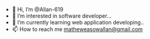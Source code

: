 - 👋 Hi, I’m @Allan-619
- 👀 I’m interested in software developer...
- 🌱 I’m currently learning web application developing..
- 📫 How to reach me matheweasowallan@gmail.com

<!---
Allan-619/Allan-619 is a ✨ special ✨ repository because its `README.md` (this file) appears on your GitHub profile.
You can click the Preview link to take a look at your changes.
--->
